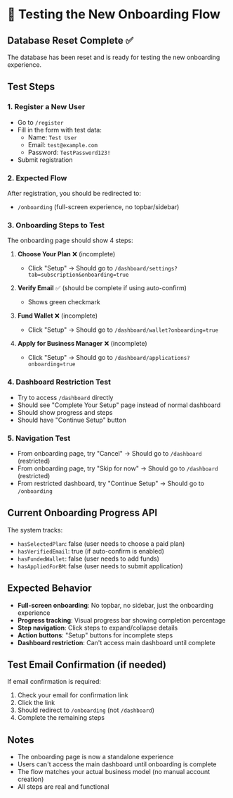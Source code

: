 # 🧪 Testing the New Onboarding Flow

## Database Reset Complete ✅

The database has been reset and is ready for testing the new onboarding experience.

## Test Steps

### 1. **Register a New User**
- Go to `/register`
- Fill in the form with test data:
  - Name: `Test User`
  - Email: `test@example.com`
  - Password: `TestPassword123!`
- Submit registration

### 2. **Expected Flow**
After registration, you should be redirected to:
- `/onboarding` (full-screen experience, no topbar/sidebar)

### 3. **Onboarding Steps to Test**
The onboarding page should show 4 steps:

1. **Choose Your Plan** ❌ (incomplete)
   - Click "Setup" → Should go to `/dashboard/settings?tab=subscription&onboarding=true`

2. **Verify Email** ✅ (should be complete if using auto-confirm)
   - Shows green checkmark

3. **Fund Wallet** ❌ (incomplete)
   - Click "Setup" → Should go to `/dashboard/wallet?onboarding=true`

4. **Apply for Business Manager** ❌ (incomplete)
   - Click "Setup" → Should go to `/dashboard/applications?onboarding=true`

### 4. **Dashboard Restriction Test**
- Try to access `/dashboard` directly
- Should see "Complete Your Setup" page instead of normal dashboard
- Should show progress and steps
- Should have "Continue Setup" button

### 5. **Navigation Test**
- From onboarding page, try "Cancel" → Should go to `/dashboard` (restricted)
- From onboarding page, try "Skip for now" → Should go to `/dashboard` (restricted)
- From restricted dashboard, try "Continue Setup" → Should go to `/onboarding`

## Current Onboarding Progress API

The system tracks:
- `hasSelectedPlan`: false (user needs to choose a paid plan)
- `hasVerifiedEmail`: true (if auto-confirm is enabled)
- `hasFundedWallet`: false (user needs to add funds)
- `hasAppliedForBM`: false (user needs to submit application)

## Expected Behavior

- **Full-screen onboarding**: No topbar, no sidebar, just the onboarding experience
- **Progress tracking**: Visual progress bar showing completion percentage
- **Step navigation**: Click steps to expand/collapse details
- **Action buttons**: "Setup" buttons for incomplete steps
- **Dashboard restriction**: Can't access main dashboard until complete

## Test Email Confirmation (if needed)

If email confirmation is required:
1. Check your email for confirmation link
2. Click the link
3. Should redirect to `/onboarding` (not `/dashboard`)
4. Complete the remaining steps

## Notes

- The onboarding page is now a standalone experience
- Users can't access the main dashboard until onboarding is complete
- The flow matches your actual business model (no manual account creation)
- All steps are real and functional 